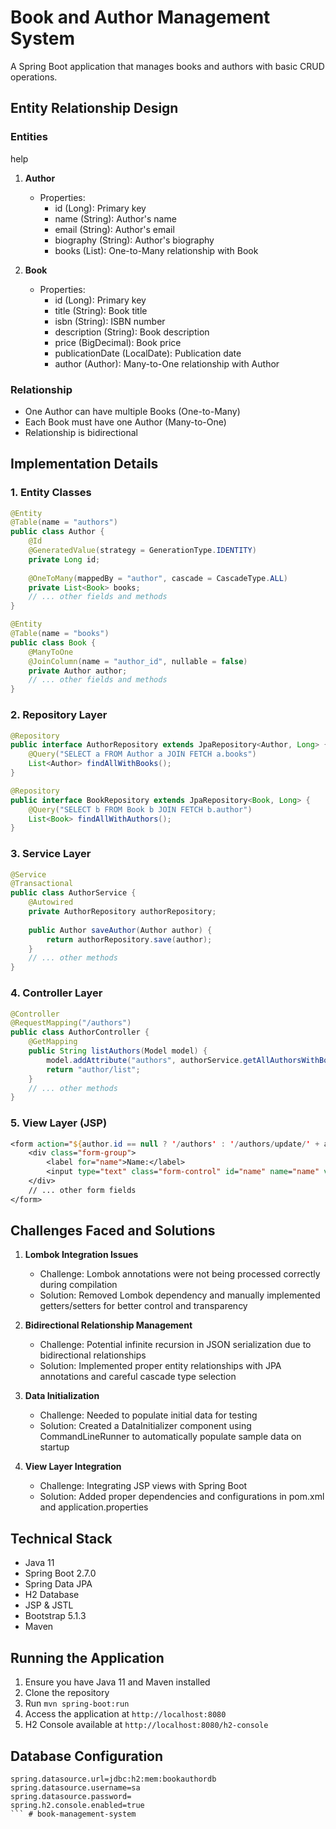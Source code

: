 # Book and Author Management System

A Spring Boot application that manages books and authors with basic CRUD operations.

## Entity Relationship Design

### Entities
help 
1. **Author**
   - Properties:
     - id (Long): Primary key
     - name (String): Author's name
     - email (String): Author's email
     - biography (String): Author's biography
     - books (List<Book>): One-to-Many relationship with Book

2. **Book**
   - Properties:
     - id (Long): Primary key
     - title (String): Book title
     - isbn (String): ISBN number
     - description (String): Book description
     - price (BigDecimal): Book price
     - publicationDate (LocalDate): Publication date
     - author (Author): Many-to-One relationship with Author

### Relationship
- One Author can have multiple Books (One-to-Many)
- Each Book must have one Author (Many-to-One)
- Relationship is bidirectional

## Implementation Details

### 1. Entity Classes
```java
@Entity
@Table(name = "authors")
public class Author {
    @Id
    @GeneratedValue(strategy = GenerationType.IDENTITY)
    private Long id;
    
    @OneToMany(mappedBy = "author", cascade = CascadeType.ALL)
    private List<Book> books;
    // ... other fields and methods
}

@Entity
@Table(name = "books")
public class Book {
    @ManyToOne
    @JoinColumn(name = "author_id", nullable = false)
    private Author author;
    // ... other fields and methods
}
```

### 2. Repository Layer
```java
@Repository
public interface AuthorRepository extends JpaRepository<Author, Long> {
    @Query("SELECT a FROM Author a JOIN FETCH a.books")
    List<Author> findAllWithBooks();
}

@Repository
public interface BookRepository extends JpaRepository<Book, Long> {
    @Query("SELECT b FROM Book b JOIN FETCH b.author")
    List<Book> findAllWithAuthors();
}
```

### 3. Service Layer
```java
@Service
@Transactional
public class AuthorService {
    @Autowired
    private AuthorRepository authorRepository;
    
    public Author saveAuthor(Author author) {
        return authorRepository.save(author);
    }
    // ... other methods
}
```

### 4. Controller Layer
```java
@Controller
@RequestMapping("/authors")
public class AuthorController {
    @GetMapping
    public String listAuthors(Model model) {
        model.addAttribute("authors", authorService.getAllAuthorsWithBooks());
        return "author/list";
    }
    // ... other methods
}
```

### 5. View Layer (JSP)
```jsp
<form action="${author.id == null ? '/authors' : '/authors/update/' + author.id}" method="post">
    <div class="form-group">
        <label for="name">Name:</label>
        <input type="text" class="form-control" id="name" name="name" value="${author.name}" required>
    </div>
    // ... other form fields
</form>
```

## Challenges Faced and Solutions

1. **Lombok Integration Issues**
   - Challenge: Lombok annotations were not being processed correctly during compilation
   - Solution: Removed Lombok dependency and manually implemented getters/setters for better control and transparency

2. **Bidirectional Relationship Management**
   - Challenge: Potential infinite recursion in JSON serialization due to bidirectional relationships
   - Solution: Implemented proper entity relationships with JPA annotations and careful cascade type selection

3. **Data Initialization**
   - Challenge: Needed to populate initial data for testing
   - Solution: Created a DataInitializer component using CommandLineRunner to automatically populate sample data on startup

4. **View Layer Integration**
   - Challenge: Integrating JSP views with Spring Boot
   - Solution: Added proper dependencies and configurations in pom.xml and application.properties

## Technical Stack

- Java 11
- Spring Boot 2.7.0
- Spring Data JPA
- H2 Database
- JSP & JSTL
- Bootstrap 5.1.3
- Maven

## Running the Application

1. Ensure you have Java 11 and Maven installed
2. Clone the repository
3. Run `mvn spring-boot:run`
4. Access the application at `http://localhost:8080`
5. H2 Console available at `http://localhost:8080/h2-console`

## Database Configuration

```properties
spring.datasource.url=jdbc:h2:mem:bookauthordb
spring.datasource.username=sa
spring.datasource.password=
spring.h2.console.enabled=true
``` # book-management-system
